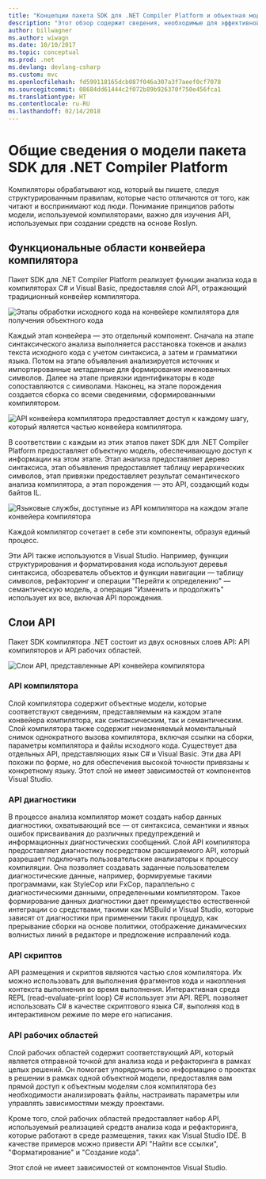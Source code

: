 ```yaml
---
title: "Концепции пакета SDK для .NET Compiler Platform и объектная модель"
description: "Этот обзор содержит сведения, необходимые для эффективной работы с пакетом SDK компилятора .NET. Вы узнаете о слоях API, основных используемых типах и общей объектной модели."
author: billwagner
ms.author: wiwagn
ms.date: 10/10/2017
ms.topic: conceptual
ms.prod: .net
ms.devlang: devlang-csharp
ms.custom: mvc
ms.openlocfilehash: fd599118165dcb087f046a307a3f7aeef0cf7078
ms.sourcegitcommit: 08684dd61444c2f072b89b926370f750e456fca1
ms.translationtype: HT
ms.contentlocale: ru-RU
ms.lasthandoff: 02/14/2018
---
```

# <a name="understand-the-net-compiler-platform-sdk-model"></a>Общие сведения о модели пакета SDK для .NET Compiler Platform

Компиляторы обрабатывают код, который вы пишете, следуя структурированным правилам, которые часто отличаются от того, как читают и воспринимают код люди. Понимание принципов работы модели, используемой компиляторами, важно для изучения API, используемых при создании средств на основе Roslyn. 

## <a name="compiler-pipeline-functional-areas"></a>Функциональные области конвейера компилятора

Пакет SDK для .NET Compiler Platform реализует функции анализа кода в компиляторах C# и Visual Basic, предоставляя слой API, отражающий традиционный конвейер компилятора.

![Этапы обработки исходного кода на конвейере компилятора для получения объектного кода](media/compiler-pipeline.png)

Каждый этап конвейера — это отдельный компонент. Сначала на этапе синтаксического анализа выполняется расстановка токенов и анализ текста исходного кода с учетом синтаксиса, а затем и грамматики языка. Потом на этапе объявления анализируется источник и импортированные метаданные для формирования именованных символов. Далее на этапе привязки идентификаторы в коде сопоставляются с символами. Наконец, на этапе порождения создается сборка со всеми сведениями, сформированными компилятором.

![API конвейера компилятора предоставляет доступ к каждому шагу, который является частью конвейера компилятора.](media/compiler-pipeline-api.png)

В соответствии с каждым из этих этапов пакет SDK для .NET Compiler Platform предоставляет объектную модель, обеспечивающую доступ к информации на этом этапе. Этап анализа предоставляет дерево синтаксиса, этап объявления предоставляет таблицу иерархических символов, этап привязки предоставляет результат семантического анализа компилятора, а этап порождения — это API, создающий коды байтов IL.

![Языковые службы, доступные из API компилятора на каждом этапе конвейера компилятора](media/compiler-pipeline-lang-svc.png)

Каждой компилятор сочетает в себе эти компоненты, образуя единый процесс.

Эти API также используются в Visual Studio. Например, функции структурирования и форматирования кода используют деревья синтаксиса, обозреватель объектов и функции навигации — таблицу символов, рефакторинг и операции "Перейти к определению" — семантическую модель, а операция "Изменить и продолжить" использует их все, включая API порождения. 

## <a name="api-layers"></a>Слои API

Пакет SDK компилятора .NET состоит из двух основных слоев API: API компиляторов и API рабочих областей.

![Слои API, представленные API конвейера компилятора](media/api-layers.png)

### <a name="compiler-apis"></a>API компилятора

Слой компилятора содержит объектные модели, которые соответствуют сведениям, представляемым на каждом этапе конвейера компилятора, как синтаксическим, так и семантическим. Слой компилятора также содержит неизменяемый моментальный снимок однократного вызова компилятора, включая ссылки на сборки, параметры компилятора и файлы исходного кода. Существует два отдельных API, представляющих язык C# и Visual Basic. Эти два API похожи по форме, но для обеспечения высокой точности привязаны к конкретному языку. Этот слой не имеет зависимостей от компонентов Visual Studio.

### <a name="diagnostic-apis"></a>API диагностики

В процессе анализа компилятор может создать набор данных диагностики, охватывающий все — от синтаксиса, семантики и явных ошибок присваивания до различных предупреждений и информационных диагностических сообщений. Слой API компилятора предоставляет диагностику посредством расширяемого API, который разрешает подключать пользовательские анализаторы к процессу компиляции. Она позволяет создавать заданные пользователем диагностические данные, например, формируемые такими программами, как StyleCop или FxCop, параллельно с диагностическими данными, определенными компилятором. Такое формирование данных диагностики дает преимущество естественной интеграции со средствами, такими как MSBuild и Visual Studio, которые зависят от диагностики при применении таких процедур, как прерывание сборки на основе политики, отображение динамических волнистых линий в редакторе и предложение исправлений кода.

### <a name="scripting-apis"></a>API скриптов

API размещения и скриптов являются частью слоя компилятора. Их можно использовать для выполнения фрагментов кода и накопления контекста выполнения во время выполнения.
Интерактивная среда REPL (read-evaluate-print loop) C# использует эти API. REPL позволяет использовать C# в качестве скриптового языка C#, выполняя код в интерактивном режиме по мере его написания.

### <a name="workspaces-apis"></a>API рабочих областей

Слой рабочих областей содержит соответствующий API, который является отправной точкой для анализа кода и рефакторинга в рамках целых решений. Он помогает упорядочить всю информацию о проектах в решении в рамках одной объектной модели, предоставляя вам прямой доступ к объектным моделям слоя компилятора без необходимости анализировать файлы, настраивать параметры или управлять зависимостями между проектами.

Кроме того, слой рабочих областей предоставляет набор API, используемый реализацией средств анализа кода и рефакторинга, которые работают в среде размещения, таких как Visual Studio IDE. В качестве примеров можно привести API "Найти все ссылки", "Форматирование" и "Создание кода".

Этот слой не имеет зависимостей от компонентов Visual Studio.
